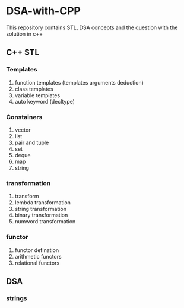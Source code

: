 # DSA-with-CPP
This repository contains STL, DSA concepts and the question with the solution in c++

## C++ STL
### Templates
1. function templates (templates arguments deduction)
2. class templates
3. variable templates
4. auto keyword (decltype)
### Constainers
1. vector 
2. list
3. pair and tuple
4. set
5. deque
6. map
7. string
### transformation
1. transform
2. lembda transformation
3. string transformation
4. binary transformation
5. numword transformation

### functor
1. functor defination
2. arithmetic functors
3. relational functors


## DSA
### strings
